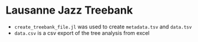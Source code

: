 # Lausanne Jazz Treebank

- `create_treebank_file.jl` was used to create `metadata.tsv` and `data.tsv`
- `data.csv` is a csv export of the tree analysis from excel
